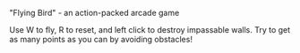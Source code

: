 "Flying Bird" - an action-packed arcade game

Use W to fly, R to reset, and left click to destroy impassable walls.
Try to get as many points as you can by avoiding obstacles!
